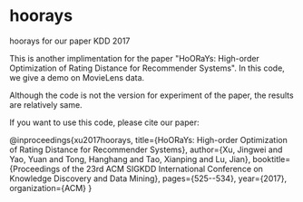 # hoorays
hoorays for our paper KDD 2017

This is another implimentation for the paper "HoORaYs: High-order Optimization of Rating Distance for Recommender Systems". In this code, we give a demo on MovieLens data.

Although the code is not the version for experiment of the paper, the results are relatively same.

If you want to use this code, please cite our paper:

@inproceedings{xu2017hoorays,
  title={HoORaYs: High-order Optimization of Rating Distance for Recommender Systems},
  author={Xu, Jingwei and Yao, Yuan and Tong, Hanghang and Tao, Xianping and Lu, Jian},
  booktitle={Proceedings of the 23rd ACM SIGKDD International Conference on Knowledge Discovery and Data Mining},
  pages={525--534},
  year={2017},
  organization={ACM}
} 
